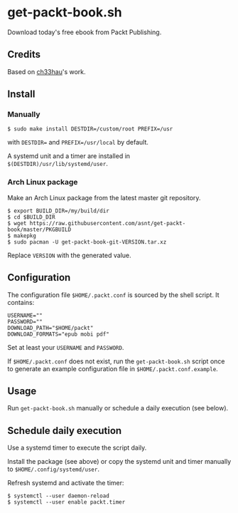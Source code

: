 # get-packt-book.sh

Download today's free ebook from Packt Publishing.

## Credits

Based on [ch33hau](https://github.com/ch33hau/packt_free_learning)'s work.

## Install

### Manually

```
$ sudo make install DESTDIR=/custom/root PREFIX=/usr
```
with `DESTDIR=` and `PREFIX=/usr/local` by default.

A systemd unit and a timer are installed in `$(DESTDIR)/usr/lib/systemd/user`.

### Arch Linux package

Make an Arch Linux package from the latest master git repository.

```
$ export BUILD_DIR=/my/build/dir
$ cd $BUILD_DIR
$ wget https://raw.githubusercontent.com/asnt/get-packt-book/master/PKGBUILD
$ makepkg
$ sudo pacman -U get-packt-book-git-VERSION.tar.xz
```
Replace `VERSION` with the generated value.

## Configuration

The configuration file `$HOME/.packt.conf` is sourced by the shell script.
It contains:
```
USERNAME=""
PASSWORD=""
DOWNLOAD_PATH="$HOME/packt"
DOWNLOAD_FORMATS="epub mobi pdf"
```
Set at least your `USERNAME` and `PASSWORD`.

If `$HOME/.packt.conf` does not exist, run the `get-packt-book.sh` script once
to generate an example configuration file in `$HOME/.packt.conf.example`.

## Usage

Run `get-packt-book.sh` manually or schedule a daily execution (see below).

## Schedule daily execution

Use a systemd timer to execute the script daily.

Install the package (see above) or copy the systemd unit and timer manually to
`$HOME/.config/systemd/user`.

Refresh systemd and activate the timer:
```
$ systemctl --user daemon-reload
$ systemctl --user enable packt.timer
```
